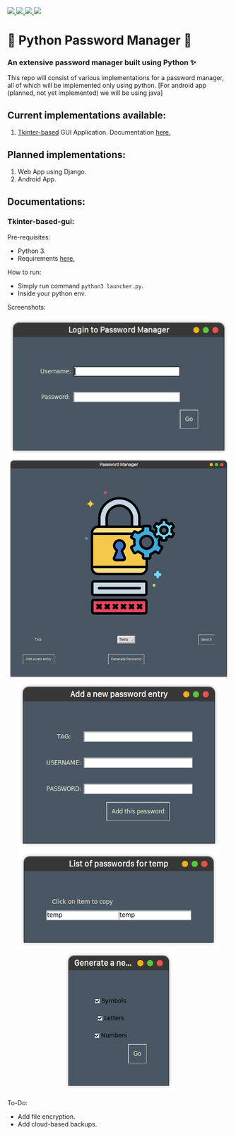 <p align="centre">
    <a href="" alt="License">
        <img src="https://img.shields.io/github/license/SamDev98/password-manager-py?style=flat-square"/>
    </a>
    <a href="https://github.com/SamDev98/password-manager-py/releases" alt="Releases">
        <img src="https://img.shields.io/github/v/release/SamDev98/password-manager-py?include_prereleases&style=flat-square"/>
    </a>
    <a href="https://discord.gg/7sSs4AC3ey" alt="Discord">
        <img src="https://img.shields.io/discord/813065529639436328?style=flat-square"/>
    </a>
    <a href="" alt="Maintained">
        <img src="https://img.shields.io/maintenance/yes/2021?style=flat-square"/>
    </a>
</p>

# 🐍 Python Password Manager 🔐

### An extensive password manager built using Python ✨

This repo will consist of various implementations for a password manager, all of which will be implemented only using
python.
[For android app (planned, not yet implemented) we will be using java]

## Current implementations available:

1. [Tkinter-based](pass-manager-tkinter) GUI Application. Documentation [here.](#tkinter-based-gui)

## Planned implementations:

1. Web App using Django.
2. Android App.

## Documentations:

### Tkinter-based-gui:

Pre-requisites:

* Python 3.
* Requirements [here.](pass-manager-tkinter/requirements.txt)

How to run:

* Simply run command `python3 launcher.py`.
* Inside your python env.

Screenshots:

<p align="center">
    <a href="" alt="">
        <img src="screenshots/tkinter-gui/login_window.png"/>
    </a>
    <a href="" alt="">
        <img src="screenshots/tkinter-gui/main_app_window.png"/>
    </a>
    <a href="" alt="">
        <img src="screenshots/tkinter-gui/add_new_password_window.png"/>
    </a>
    <a href="" alt="">
        <img src="screenshots/tkinter-gui/list_passwords_window.png"/>
    </a>
    <a href="" alt="">
        <img src="screenshots/tkinter-gui/generate_password_window.png"/>
    </a>
</p>

To-Do:

* Add file encryption.
* Add cloud-based backups.